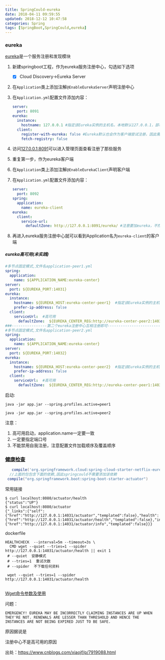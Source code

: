 ```yaml
---
title: SpringCould-eureka
date: 2018-04-11 09:59:55
updated: 2018-12-12 10:47:58
categories: Spring
tags: [SpringBoot,SpringCould,eureka]
---
```


### eureka

[eureka](https://spring.io/guides/gs/service-registration-and-discovery/)是一个服务注册和发现模块

1. 新建springboot工程，作为eureka服务注册中心，勾选如下选项

   - [x]  Cloud Discovery->Eureka Server

2. 在`Application`类上添加注解`@EnableEurekaServer`声明注册中心

3. 在`Application.yml`配置文件添加内容：

   ```yaml
   server:
     port: 8091
   eureka:
     instance:
       hostname: 127.0.0.1 #指定该Eureka实例的主机名，本地默认127.0.0.1，部署docker时再试验
     client:
       register-with-eureka: false #Eureka默认也会作为客户端尝试注册，因此需禁用注册行为
       fetch-registry: false
   ```

4. 访问[127.0.0.1:8091](127.0.0.1:8091)可以进入管理页面查看注册了那些服务

5. 重复第一步，作为eureka客户端

6. 在`Application`类上添加注解`@EnableEurekaClient`声明客户端

7. 在`Application.yml`配置文件添加内容：

   ```yaml
   server:
     port: 8092
   spring:
     application:
       name: eureka-client
   eureka:
     client:
       service-url:
         defaultZone: http://127.0.0.1:8091/eureka/ #注意要加eureka，不然找不到
   ```

8. 再进入eureka服务注册中心就可以看到Application名为`eureka-client`的客户端

##### eureka高可用(未实践)

```yaml
#多节点固定模式,文件名application-peer1.yml
spring:
  application:
    name: ${APPLICATION_NAME:eureka-center}
server:
  port: ${EUREKA_PORT:14031}
eureka:
  instance:
    hostname: ${EUREKA_HOST:eureka-center-peer1}  #指定该Eureka实例的主机名，需要host映射
    prefer-ip-address: false
  client:
    serviceUrl:  #高可用
      defaultZone:  ${EUREKA_CENTER_REG:http://eureka-center-peer2:14032/eureka/}
###----------------第二个eureka注册中心互相注册即可-----------------------------------------  
#多节点固定模式,文件名application-peer2.yml
spring:
  application:
    name: ${APPLICATION_NAME:eureka-center}
server:
  port: ${EUREKA_PORT:14032}
eureka:
  instance:
    hostname: ${EUREKA_HOST:eureka-center-peer2}  #指定该Eureka实例的主机名，需要host映射
    prefer-ip-address: false
  client:
    serviceUrl:  #高可用
      defaultZone:  ${EUREKA_CENTER_REG:http://eureka-center-peer1:14031/eureka/}
```

启动:

`java -jar app.jar --spring.profiles.active=peer1`

`java -jar app.jar --spring.profiles.active=peer2`

注意：

1. 高可用启动，application.name一定要一致
2. 一定要指定端口号
3. 不能禁用自我注册，注意配置文件加载顺序及覆盖顺序

### [健康检查](https://spring.io/guides/gs/actuator-service/)

```groovy
   compile('org.springframework.cloud:spring-cloud-starter-netflix-eureka-server')
  //上面的包包含下面的依赖,因此springcould不需要添加该依赖
 compile("org.springframework.boot:spring-boot-starter-actuator")
```

常用链接

```
$ curl localhost:8080/actuator/health
{"status":"UP"}
$ curl localhost:8080/actuator
{"_links":{"self":{"href":"http://127.0.0.1:14031/actuator","templated":false},"health":{"href":"http://127.0.0.1:14031/actuator/health","templated":false},"info":{"href":"http://127.0.0.1:14031/actuator/info","templated":false}}}
```

dockerfile

```
HEALTHCHECK  --interval=5m --timeout=3s \
  CMD wget --quiet --tries=1 --spider http://127.0.0.1:14031/actuator/health || exit 1
 # --quiet  安静模式
 # --tries=1  重试次数
 # --spider  不下载任何资料
 
 wget --quiet --tries=1 --spider http://127.0.0.1:14031/actuator/health
  
```



[Wget命令参数及使用](http://blog.51cto.com/snaile/1600281)





问题：

```
EMERGENCY! EUREKA MAY BE INCORRECTLY CLAIMING INSTANCES ARE UP WHEN THEY'RE NOT. RENEWALS ARE LESSER THAN THRESHOLD AND HENCE THE INSTANCES ARE NOT BEING EXPIRED JUST TO BE SAFE.
```

原因据说是

注册中心不是高可用的原因

出处：https://www.cnblogs.com/xiaojf/p/7919088.html



